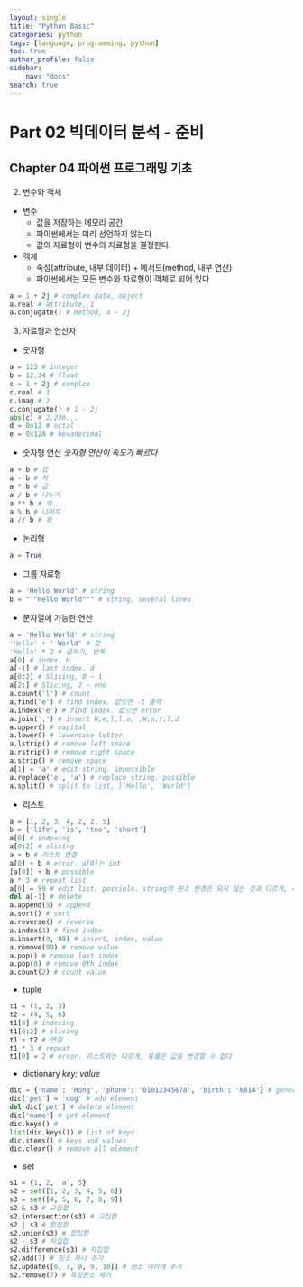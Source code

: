 ```yaml
---
layout: single
title: "Python Basic"
categories: python
tags: [language, programming, python]
toc: true
author_profile: false
sidebar:
    nav: "docs"
search: true
---
```


# Part 02 빅데이터 분석 - 준비

## Chapter 04 파이썬 프로그래밍 기초

2. 변수와 객체

- 변수
  - 값을 저장하는 메모리 공간
  - 파이썬에서는 미리 선언하지 않는다
  - 값의 자료형이 변수의 자료형을 결정한다.
- 객체
  - 속성(attribute, 내부 데이터) + 메서드(method, 내부 연산)
  - 파이썬에서는 모든 변수와 자료형이 객체로 되어 있다

```py
a = 1 + 2j # complex data, object
a.real # attribute, 1
a.conjugate() # method, a - 2j
```

3. 자료형과 연산자

- 숫자형

```py
a = 123 # integer
b = 12.34 # float
c = 1 + 2j # complex
c.real # 1
c.imag # 2
c.conjugate() # 1 - 2j
abs(c) # 2.236...
d = 0o12 # octal
e = 0x12A # hexadecimal
```

- 숫자형 연산
*숫자형 연산이 속도가 빠르다*

```py
a + b # 합
a - b # 차
a * b # 곱
a / b # 나누기
a ** b # 멱
a % b # 나머지
a // b # 몫
```

- 논리형

```py
a = True
```

- 그룹 자료형

```py
a = 'Hello World' # string
b = """Hello World""" # string, several lines
```

- 문자열에 가능한 연산

```py
a = 'Hello World' # string
'Hello' + ' World' # 합
'Hello' * 2 # 곱하기, 반복
a[0] # index, H
a[-1] # last index, d
a[0:2] # Slicing, 0 ~ 1
a[2:] # Slicing, 2 ~ end
a.count('l') # count
a.find('e') # find index. 없으면 -1 출력
a.index('e') # find index. 없으면 error
a.join(',') # insert H,e,l,l,o, ,W,o,r,l,d
a.upper() # capital
a.lower() # lowercase letter
a.lstrip() # remove left space
a.rstrip() # remove right space
a.strip() # remove space
a[1] = 'a' # edit string. impossible
a.replace('e', 'a') # replace string. possible
a.split() # split to list, ['Hello', 'World']
```

- 리스트

```py
a = [1, 2, 3, 4, 2, 2, 5]
b = ['life', 'is', 'too', 'short']
a[0] # indexing
a[0:2] # slicing
a + b # 리스트 연결
a[0] + b # error. a[0]는 int
[a[0]] + b # possible
a * 3 # repeat list
a[0] = 99 # edit list, possible. string의 원소 변경은 되지 않는 것과 다르게, 리스트는 변경 가능하다.
del a[-1] # delete
a.append(5) # append
a.sort() # sort
a.reverse() # reverse
a.index(3) # find index
a.insert(0, 99) # insert, index, value
a.remove(99) # remove value
a.pop() # remove last index
a.pop(0) # remove 0th index
a.count(2) # count value
```

- tuple

```py
t1 = (1, 2, 3)
t2 = (4, 5, 6)
t1[0] # indexing
t1[0:2] # slicing
t1 + t2 # 연결
t1 * 3 # repeat
t1[0] = 2 # error. 리스트와는 다르게, 튜플은 값을 변경할 수 없다
```

- dictionary
*key: value*

```py
dic = {'name': 'Hong', 'phone': '01012345678', 'birth': '0814'} # generate dictionary
dic['pet'] = 'dog' # add element
del dic['pet'] # delete element
dic['name'] # get element
dic.keys() # 
list(dic.keys()) # list of keys
dic.items() # keys and values
dic.clear() # remove all element
```

- set

```py
s1 = {1, 2, 'a', 5}
s2 = set([1, 2, 3, 4, 5, 6])
s3 = set([4, 5, 6, 7, 8, 9])
s2 & s3 # 교집합
s2.intersection(s3) # 교집합
s2 | s3 # 합집합
s2.union(s3) # 합집합
s2 - s3 # 차집합
s2.difference(s3) # 차집합
s2.add(7) # 원소 하나 추가
s2.update([6, 7, 8, 9, 10]) # 원소 여러개 추가
s2.remove(7) # 특정원소 제거
```